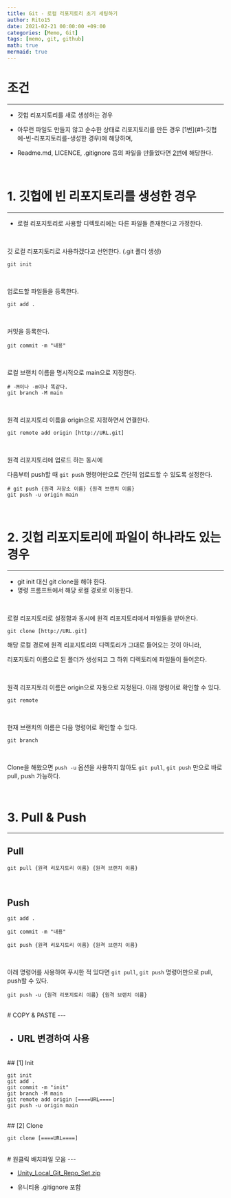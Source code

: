 ```yaml
---
title: Git - 로컬 리포지토리 초기 세팅하기
author: Rito15
date: 2021-02-21 00:00:00 +09:00
categories: [Memo, Git]
tags: [memo, git, github]
math: true
mermaid: true
---
```


# 조건
---

- 깃헙 리포지토리를 새로 생성하는 경우

- 아무런 파일도 만들지 않고 순수한 상태로 리포지토리를 만든 경우 [1번](#1-깃헙에-빈-리포지토리를-생성한 경우)에 해당하며,

- Readme.md, LICENCE, .gitignore 등의 파일을 만들었다면 [2번](#2-깃헙-리포지토리에-파일이-하나라도-있는-경우)에 해당한다.

<br>



# 1. 깃헙에 빈 리포지토리를 생성한 경우
---

- 로컬 리포지토리로 사용할 디렉토리에는 다른 파일들 존재한다고 가정한다.

<br>

깃 로컬 리포지토리로 사용하겠다고 선언한다. (.git 폴더 생성)

```git
git init
```

<br>

업로드할 파일들을 등록한다.

```git
git add .
```

<br>

커밋을 등록한다.

```git
git commit -m "내용"
```

<br>

로컬 브랜치 이름을 명시적으로 main으로 지정한다.

```git
# -M이나 -m이나 똑같다.
git branch -M main
```

<br>

원격 리포지토리 이름을 origin으로 지정하면서 연결한다.

```git
git remote add origin [http://URL.git]
```

<br>

원격 리포지토리에 업로드 하는 동시에

다음부터 push할 때 `git push` 명령어만으로 간단히 업로드할 수 있도록 설정한다.

```git
# git push {원격 저장소 이름} {원격 브랜치 이름}
git push -u origin main
```

<br>



# 2. 깃헙 리포지토리에 파일이 하나라도 있는 경우
---

- git init 대신 git clone을 해야 한다.
- 명령 프롬프트에서 해당 로컬 경로로 이동한다.

<br>

로컬 리포지토리로 설정함과 동시에 원격 리포지토리에서 파일들을 받아온다.

```git
git clone [http://URL.git]
```

해당 로컬 경로에 원격 리포지토리의 디렉토리가 그대로 들어오는 것이 아니라,

리포지토리 이름으로 된 폴더가 생성되고 그 하위 디렉토리에 파일들이 들어온다.

<br>

원격 리포지토리 이름은 origin으로 자동으로 지정된다. 아래 명령어로 확인할 수 있다.

```git
git remote
```

<br>

현재 브랜치의 이름은 다음 명령어로 확인할 수 있다.

```git
git branch
```
<br>

Clone을 해왔으면 `push -u` 옵션을 사용하지 않아도 `git pull`, `git push` 만으로 바로 pull, push 가능하다.

<br>



# 3. Pull & Push
---

## Pull

```git
git pull {원격 리포지토리 이름} {원격 브랜치 이름}
```

<br>

## Push

```git
git add .

git commit -m "내용"

git push {원격 리포지토리 이름} {원격 브랜치 이름}
```

<br>

아래 명령어를 사용하여 푸시한 적 있다면 `git pull`, `git push` 명령어만으로 pull, push할 수 있다.

```git
git push -u {원격 리포지토리 이름} {원격 브랜치 이름}
```


<br>
# COPY & PASTE
---

- ## **URL 변경하여 사용**

<br>
## [1] Init

```git
git init
git add .
git commit -m "init"
git branch -M main
git remote add origin [====URL====]
git push -u origin main
```

<br>
## [2] Clone

```git
git clone [====URL====]
```

<br>
# 원클릭 배치파일 모음
---

- [Unity_Local_Git_Repo_Set.zip](https://github.com/rito15/Images/files/6015691/Unity_Local_Git_Repo_Set.zip)

- 유니티용 .gitignore 포함